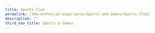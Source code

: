 ```yaml
---
title: Sports Club
permalink: /the-anthonian-experience/Sports-and-Games/Sports-Club/
description: ""
third_nav_title: Sports & Games
---
```

